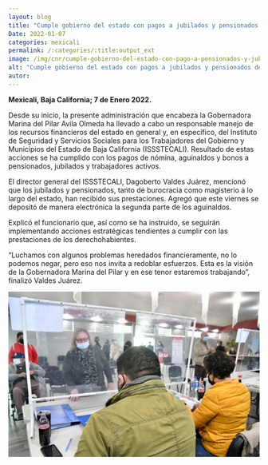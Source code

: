 ```yaml
---
layout: blog
title: "Cumple gobierno del estado con pagos a jubilados y pensionados de la burocracia y magisterio"
Date: 2022-01-07
categories: mexicali
permalink: /:categories/:title:output_ext
image: /img/cnr/cumple-gobierno-del-estado-con-pago-a-pensionados-y-jubilados.png
alt: "Cumple gobierno del estado con pagos a jubilados y pensionados de la burocracia y magisterio"
autor:
---
```


**Mexicali, Baja California; 7 de Enero 2022.** 

Desde su inicio, la presente administración que encabeza la Gobernadora Marina del Pilar Avila Olmeda ha llevado a cabo un responsable manejo de los recursos financieros del estado en general y, en específico, del Instituto de Seguridad y Servicios Sociales para los Trabajadores del Gobierno y Municipios del Estado de Baja California (ISSSTECALI). Resultado de estas acciones se ha cumplido con los pagos de nómina, aguinaldos y bonos a pensionados, jubilados y trabajadores activos.

El director general del ISSSTECALI, Dagoberto Valdes Juárez, mencionó que los jubilados y pensionados, tanto de burocracia como magisterio a lo largo del estado, han recibido sus prestaciones. Agregó que este viernes se depositó de manera electrónica la segunda parte de los aguinaldos.

Explicó el funcionario que, así como se ha instruido, se seguirán implementando acciones estratégicas tendientes a cumplir con las prestaciones de los derechohabientes.

“Luchamos con algunos problemas heredados financieramente, no lo podemos negar, pero eso nos invita a redoblar esfuerzos. Esta es la visión de la Gobernadora Marina del Pilar y en ese tenor estaremos trabajando”, finalizó Valdes Juárez.

<div id="carouselExampleSlidesOnly" class="carousel slide" data-ride="carousel">
  <div class="carousel-inner">
    <div class="carousel-item active">
       <img class="d-block w-100" src="/img/cnr/cumple-gobierno-del-estado-con-pago-a-pensionados-y-jubilados.png" loading="lazy"  alt="Cumple gobierno del estado con pagos a jubilados y pensionados de la burocracia y magisterio">
    </div>
  </div>
</div>